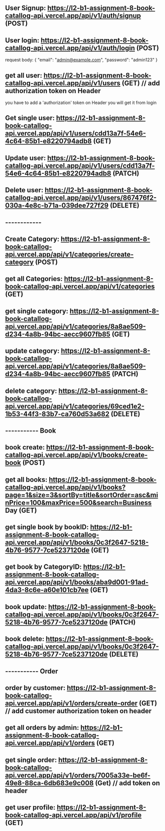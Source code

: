 ## User Signup: https://l2-b1-assignment-8-book-catallog-api.vercel.app/api/v1/auth/signup (POST)

## User login: https://l2-b1-assignment-8-book-catallog-api.vercel.app/api/v1/auth/login (POST)

request body:
{
"email": "admin@example.com",
"password": "admin123"
}

## get all user: https://l2-b1-assignment-8-book-catallog-api.vercel.app/api/v1/users (GET) // add authorization token on Header

you have to add a 'authorization' token on Header you will get it from login

## Get single user: https://l2-b1-assignment-8-book-catallog-api.vercel.app/api/v1/users/cdd13a7f-54e6-4c64-85b1-e8220794adb8 (GET)

## Update user: https://l2-b1-assignment-8-book-catallog-api.vercel.app/api/v1/users/cdd13a7f-54e6-4c64-85b1-e8220794adb8 (PATCH)

## Delete user: https://l2-b1-assignment-8-book-catallog-api.vercel.app/api/v1/users/867476f2-030a-4e8c-b71a-039dee727f29 (DELETE)

## ------------

## Create Category: https://l2-b1-assignment-8-book-catallog-api.vercel.app/api/v1/categories/create-category (POST)

## get all Categories: https://l2-b1-assignment-8-book-catallog-api.vercel.app/api/v1/categories (GET)

## get single category: https://l2-b1-assignment-8-book-catallog-api.vercel.app/api/v1/categories/8a8ae509-d234-4a8b-94bc-aecc9607fb85 (GET)

## update category: https://l2-b1-assignment-8-book-catallog-api.vercel.app/api/v1/categories/8a8ae509-d234-4a8b-94bc-aecc9607fb85 (PATCH)

## delete category: https://l2-b1-assignment-8-book-catallog-api.vercel.app/api/v1/categories/69ced1e2-1b53-44f3-83b7-ca760d53a682 (DELETE)

## ----------- Book

## book create: https://l2-b1-assignment-8-book-catallog-api.vercel.app/api/v1/books/create-book (POST)

## get all books: https://l2-b1-assignment-8-book-catallog-api.vercel.app/api/v1/books?page=1&size=3&sortBy=title&sortOrder=asc&minPrice=100&maxPrice=500&search=Business Day (GET)

## get single book by bookID: https://l2-b1-assignment-8-book-catallog-api.vercel.app/api/v1/books/0c3f2647-5218-4b76-9577-7ce5237120de (GET)

## get book by CategoryID: https://l2-b1-assignment-8-book-catallog-api.vercel.app/api/v1/books/aba9d001-91ad-4da3-8c6e-a60e101cb7ee (GET)

## book update: https://l2-b1-assignment-8-book-catallog-api.vercel.app/api/v1/books/0c3f2647-5218-4b76-9577-7ce5237120de (PATCH)

## book delete: https://l2-b1-assignment-8-book-catallog-api.vercel.app/api/v1/books/0c3f2647-5218-4b76-9577-7ce5237120de (DELETE)

## ----------- Order

## order by customer: https://l2-b1-assignment-8-book-catallog-api.vercel.app/api/v1/orders/create-order (GET) // add customer authorization token on header

## get all orders by admin: https://l2-b1-assignment-8-book-catallog-api.vercel.app/api/v1/orders (GET)

## get single order: https://l2-b1-assignment-8-book-catallog-api.vercel.app/api/v1/orders/7005a33e-be6f-49e8-88ca-6db683e9c008 (Get) // add token on header

## get user profile: https://l2-b1-assignment-8-book-catallog-api.vercel.app/api/v1/profile (GET)
